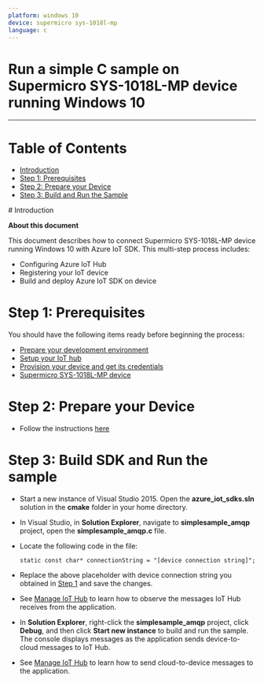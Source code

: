 ```yaml
---
platform: windows 10
device: supermicro sys-1018l-mp
language: c
---
```


Run a simple C sample on Supermicro SYS-1018L-MP device running Windows 10
===
---

# Table of Contents

-   [Introduction](#Introduction)
-   [Step 1: Prerequisites](#Prerequisites)
-   [Step 2: Prepare your Device](#PrepareDevice)
-   [Step 3: Build and Run the Sample](#Build)

<a name="Introduction"/>
# Introduction

**About this document**

This document describes how to connect Supermicro SYS-1018L-MP device running Windows 10 with Azure IoT SDK. This multi-step process includes:
-   Configuring Azure IoT Hub
-   Registering your IoT device
-   Build and deploy Azure IoT SDK on device

<a name="Prerequisites"></a>
# Step 1: Prerequisites

You should have the following items ready before beginning the process:

-   [Prepare your development environment][setup-devbox-windows]
-   [Setup your IoT hub][lnk-setup-iot-hub]
-   [Provision your device and get its credentials][lnk-manage-iot-hub]
-   [Supermicro SYS-1018L-MP device][lnk-supermicro-1018l-mp]

<a name="PrepareDevice"></a>
# Step 2: Prepare your Device

-   Follow the instructions [here][lnk-supermicro-1018l-mp]

<a name="Build"></a>
# Step 3: Build SDK and Run the sample

-   Start a new instance of Visual Studio 2015. Open the **azure_iot_sdks.sln** solution in the **cmake** folder in your home directory.

-   In Visual Studio, in **Solution Explorer**, navigate to **simplesample_amqp** project, open the **simplesample_amqp.c** file.

-   Locate the following code in the file:

        static const char* connectionString = "[device connection string]";

-   Replace the above placeholder with device connection string you obtained in [Step 1](#Step-1:-Prerequisites) and save the changes.

-   See [Manage IoT Hub][lnk-manage-iot-hub] to learn how to observe the messages IoT Hub receives from the application.

-   In **Solution Explorer**, right-click the **simplesample_amqp** project, click **Debug**, and then click **Start new instance** to build and run the sample. The console displays messages as the application sends device-to-cloud messages to IoT Hub.

-   See [Manage IoT Hub][lnk-manage-iot-hub] to learn how to send cloud-to-device messages to the application.

[setup-devbox-windows]: https://github.com/Azure/azure-iot-sdks/blob/master/c/doc/devbox_setup.md
[lnk-setup-iot-hub]: ../../setup_iothub.md
[lnk-manage-iot-hub]: ../../manage_iot_hub.md
[lnk-supermicro-1018l-mp]: https://www.supermicro.com/products/system/mini-itx/1018/sys-1018l-mp.cfm

